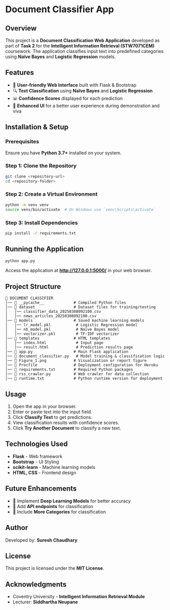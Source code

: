 # Document Classifier App

## Overview
This project is a **Document Classification Web Application** developed as part of **Task 2** for the **Intelligent Information Retrieval (STW7071CEM)** coursework. The application classifies input text into predefined categories using **Naïve Bayes** and **Logistic Regression** models.

## Features
- 📄 **User-friendly Web Interface** built with Flask & Bootstrap
- 🔍 **Text Classification** using **Naïve Bayes** and **Logistic Regression**
- 📊 **Confidence Scores** displayed for each prediction
- 🎨 **Enhanced UI** for a better user experience during demonstration and viva

## Installation & Setup
### Prerequisites
Ensure you have **Python 3.7+** installed on your system.

### Step 1: Clone the Repository
```bash
git clone <repository-url>
cd <repository-folder>
```

### Step 2: Create a Virtual Environment
```bash
python -m venv venv
source venv/bin/activate  # On Windows use `venv\Scripts\activate`
```

### Step 3: Install Dependencies
```bash
pip install -r requirements.txt
```

## Running the Application
```bash
python app.py
```
Access the application at **http://127.0.0.1:5000/** in your web browser.

## Project Structure
```
📁 DOCUMENT CLASSIFIER
│── 📁 __pycache__             # Compiled Python files
│── 📁 dataset                 # Dataset files for training/testing
│   │── classifier_data_20250308092100.csv
│   │── news_articles_20250308092100.csv
│── 📁 models                  # Saved machine learning models
│   │── lr_model.pkl           # Logistic Regression model
│   │── nb_model.pkl           # Naïve Bayes model
│   │── vectorizer.pkl         # TF-IDF vectorizer
│── 📁 templates               # HTML templates
│   │── index.html             # Input page
│   │── result.html            # Prediction results page
│── 📄 app.py                  # Main Flask application
│── 📄 document_classifier.py   # Model training & classification logic
│── 📄 Figure_1.png            # Visualization or report figure
│── 📄 Procfile                # Deployment configuration for Heroku
│── 📄 requirements.txt        # Required Python packages
│── 📄 rss_crawler.py          # Web crawler for data collection
│── 📄 runtime.txt             # Python runtime version for deployment
```

## Usage
1. Open the app in your browser.
2. Enter or paste text into the input field.
3. Click **Classify Text** to get predictions.
4. View classification results with confidence scores.
5. Click **Try Another Document** to classify a new text.

## Technologies Used
- **Flask** - Web framework
- **Bootstrap** - UI Styling
- **scikit-learn** - Machine learning models
- **HTML, CSS** - Frontend design

## Future Enhancements
- 📌 Implement **Deep Learning Models** for better accuracy
- 📌 Add **API endpoints** for classification
- 📌 Include **More Categories** for classification

## Author
Developed by: **Suresh Chaudhary**

## License
This project is licensed under the **MIT License**.

## Acknowledgments
- Coventry University - **Intelligent Information Retrieval Module**
- Lecturer: **Siddhartha Neupane**

